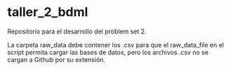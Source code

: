 # taller_2_bdml
Repositorio para el desarrollo del problem set 2.

La carpeta raw_data debe contener los .csv para que el raw_data_file en el script permita cargar las bases de datos, pero los archivos .csv no se cargan a Github por su extensión.
